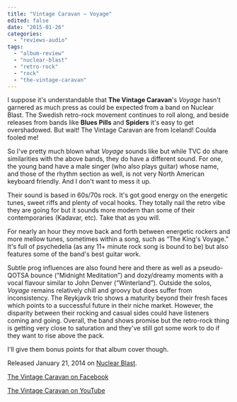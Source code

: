 ```yaml
---
title: "Vintage Caravan – Voyage"
edited: false
date: "2015-01-26"
categories:
  - "reviews-audio"
tags:
  - "album-review"
  - "nuclear-blast"
  - "retro-rock"
  - "rock"
  - "the-vintage-caravan"
---
```


I suppose it's understandable that **The Vintage Caravan**'s _Voyage_ hasn't garnered as much press as could be expected from a band on Nuclear Blast. The Swedish retro-rock movement continues to roll along, and beside releases from bands like **Blues Pills** and **Spiders** it's easy to get overshadowed. But wait! The Vintage Caravan are from Iceland! Coulda fooled me!

So I've pretty much blown what _Voyage_ sounds like but while TVC do share similarities with the above bands, they do have a different sound. For one, the young band have a male singer (who also plays guitar) whose name, and those of the rhythm section as well, is not very North American keyboard friendly. And I don't want to mess it up.

Their sound is based in 60s/70s rock. It's got good energy on the energetic tunes, sweet riffs and plenty of vocal hooks. They totally nail the retro vibe they are going for but it sounds more modern than some of their contemporaries (Kadavar, etc). Take that as you will.

For nearly an hour they move back and forth between energetic rockers and more mellow tunes, sometimes within a song, such as “The King's Voyage.” It's full of psychedelia (as any 11+ minute rock song is bound to be) but also features some of the band's best guitar work.

Subtle prog influences are also found here and there as well as a pseudo-QOTSA bounce (“Midnight Meditation”) and dozy/dreamy moments with a vocal flavour similar to John Denver (“Winterland”). Outside the solos, _Voyage_ remains relatively chill and groovy but does suffer from inconsistency. The Reykjavik trio shows a maturity beyond their fresh faces which points to a successful future in their niche market. However, the disparity between their rocking and casual sides could have listeners coming and going. Overall, the band shows promise but the retro-rock thing is getting very close to saturation and they've still got some work to do if they want to rise above the pack.

I'll give them bonus points for that album cover though.

Released January 21, 2014 on [Nuclear Blast](http://shop.nuclearblast.com/en/products/sound/cd/cd/the-vintage-caravan-voyage.html).

[The Vintage Caravan on Facebook](https://www.facebook.com/vintagecaravan)

[The Vintage Caravan on YouTube](http://www.youtube.com/user/theVintageCaravan)

